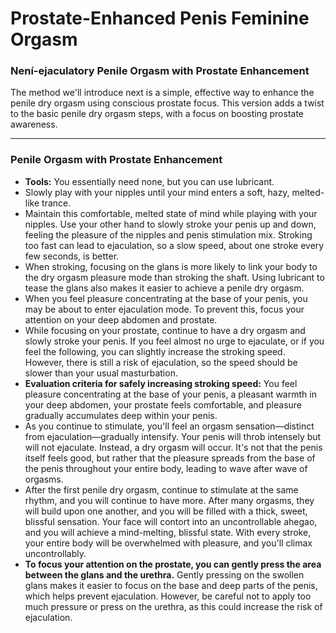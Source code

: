 # Prostate-Enhanced Penis Feminine Orgasm

### Není-ejaculatory Penile Orgasm with Prostate Enhancement



The method we'll introduce next is a simple, effective way to enhance the penile dry orgasm using conscious prostate focus. This version adds a twist to the basic penile dry orgasm steps, with a focus on boosting prostate awareness.

------



### Penile Orgasm with Prostate Enhancement



- **Tools:** You essentially need none, but you can use lubricant.
- Slowly play with your nipples until your mind enters a soft, hazy, melted-like trance.
- Maintain this comfortable, melted state of mind while playing with your nipples. Use your other hand to slowly stroke your penis up and down, feeling the pleasure of the nipples and penis stimulation mix. Stroking too fast can lead to ejaculation, so a slow speed, about one stroke every few seconds, is better.
- When stroking, focusing on the glans is more likely to link your body to the dry orgasm pleasure mode than stroking the shaft. Using lubricant to tease the glans also makes it easier to achieve a penile dry orgasm.
- When you feel pleasure concentrating at the base of your penis, you may be about to enter ejaculation mode. To prevent this, focus your attention on your deep abdomen and prostate.
- While focusing on your prostate, continue to have a dry orgasm and slowly stroke your penis. If you feel almost no urge to ejaculate, or if you feel the following, you can slightly increase the stroking speed. However, there is still a risk of ejaculation, so the speed should be slower than your usual masturbation.
- **Evaluation criteria for safely increasing stroking speed:** You feel pleasure concentrating at the base of your penis, a pleasant warmth in your deep abdomen, your prostate feels comfortable, and pleasure gradually accumulates deep within your penis.
- As you continue to stimulate, you'll feel an orgasm sensation—distinct from ejaculation—gradually intensify. Your penis will throb intensely but will not ejaculate. Instead, a dry orgasm will occur. It's not that the penis itself feels good, but rather that the pleasure spreads from the base of the penis throughout your entire body, leading to wave after wave of orgasms.
- After the first penile dry orgasm, continue to stimulate at the same rhythm, and you will continue to have more. After many orgasms, they will build upon one another, and you will be filled with a thick, sweet, blissful sensation. Your face will contort into an uncontrollable ahegao, and you will achieve a mind-melting, blissful state. With every stroke, your entire body will be overwhelmed with pleasure, and you'll climax uncontrollably.
- **To focus your attention on the prostate, you can gently press the area between the glans and the urethra.** Gently pressing on the swollen glans makes it easier to focus on the base and deep parts of the penis, which helps prevent ejaculation. However, be careful not to apply too much pressure or press on the urethra, as this could increase the risk of ejaculation.